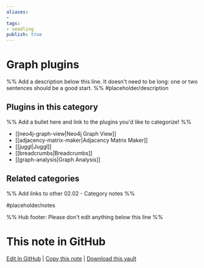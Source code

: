```yaml
---
aliases:
- 
tags: 
- seedling 
publish: true
---
```



# Graph plugins

%% Add a description below this line. It doesn't need to be long: one or two sentences should be a good start. %%
#placeholder/description 

## Plugins in this category

%% Add a bullet here and link to the plugins you'd like to categorize! %%
- [[neo4j-graph-view|Neo4j Graph View]]
- [[adjacency-matrix-maker|Adjacency Matrix Maker]]
- [[juggl|Juggl]]
- [[breadcrumbs|Breadcrumbs]]
- [[graph-analysis|Graph Analysis]]

## Related categories

%% Add links to other 02.02 - Category notes %%

#placeholder/notes

%% Hub footer: Please don't edit anything below this line %%

# This note in GitHub

<span class="git-footer">[Edit In GitHub](https://github.dev/obsidian-community/obsidian-hub/blob/main/02%20-%20Community%20Expansions/02.01%20Plugins%20by%20Category/Graph%20plugins.md "git-hub-edit-note") | [Copy this note](https://raw.githubusercontent.com/obsidian-community/obsidian-hub/main/02%20-%20Community%20Expansions/02.01%20Plugins%20by%20Category/Graph%20plugins.md "git-hub-copy-note") | [Download this vault](https://github.com/obsidian-community/obsidian-hub/archive/refs/heads/main.zip "git-hub-download-vault") </span>
